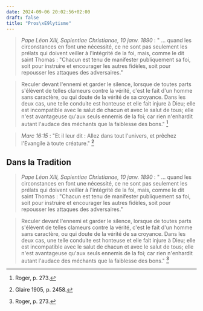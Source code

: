 ```yaml
---
date: 2024-09-06 20:02:56+02:00
draft: false
title: "Pros\xE9lytisme"
---
```



  
> *Pape Léon XIII, Sapientiae Christianae, 10 janv. 1890* : \" ... quand les circonstances en font une nécessité, ce ne sont pas seulement les prélats qui doivent veiller à l'intégrité de la foi, mais, comme le dit saint Thomas : \"Chacun est tenu de manifester publiquement sa foi, soit pour instruire et encourager les autres fidèles, soit pour repousser les attaques des adversaires.\" 
  
  > Reculer devant l'ennemi et garder le silence, lorsque de toutes parts s'élèvent de telles clameurs contre la vérité, c'est le fait d'un homme sans caractère, ou qui doute de la vérité de sa croyance. Dans les deux cas, une telle conduite est honteuse et elle fait injure à Dieu; elle est incompatible avec le salut de chacun et avec le salut de tous; elle n'est avantageuse qu'aux seuls ennemis de la foi; car rien n'enhardit autant l'audace des méchants que la faiblesse des bons.\" [^2]
  
  [^2]: Roger, p. 273.

> *Marc 16:15* : "Et il leur dit : Allez dans tout l'univers, et prêchez l'Evangile à toute créature." [^1]

[^1]: Glaire 1905, p. 2458.

## Dans la Tradition

> *Pape Léon XIII, Sapientiae Christianae, 10 janv. 1890* : " ... quand les circonstances en font une nécessité, ce ne sont pas seulement les prélats qui doivent veiller à l'intégrité de la foi, mais, comme le dit saint Thomas : "Chacun est tenu de manifester publiquement sa foi, soit pour instruire et encourager les autres fidèles, soit pour repousser les attaques des adversaires." 

> Reculer devant l'ennemi et garder le silence, lorsque de toutes parts s'élèvent de telles clameurs contre la vérité, c'est le fait d'un homme sans caractère, ou qui doute de la vérité de sa croyance. Dans les deux cas, une telle conduite est honteuse et elle fait injure à Dieu; elle est incompatible avec le salut de chacun et avec le salut de tous; elle n'est avantageuse qu'aux seuls ennemis de la foi; car rien n'enhardit autant l'audace des méchants que la faiblesse des bons." [^2]

[^2]: Roger, p. 273.
